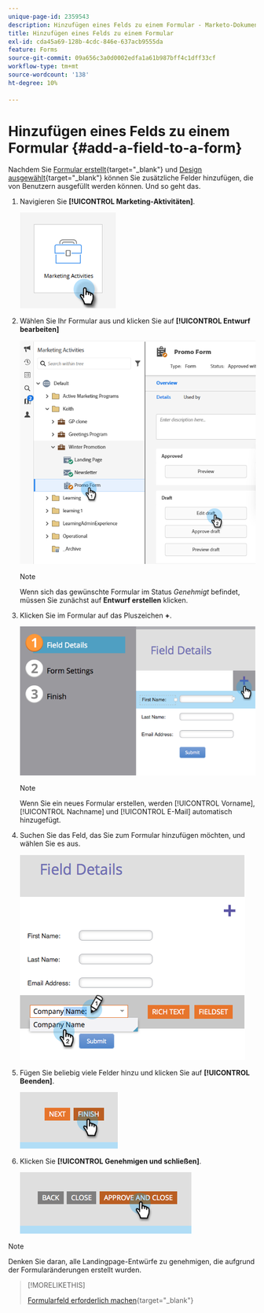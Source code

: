```yaml
---
unique-page-id: 2359543
description: Hinzufügen eines Felds zu einem Formular - Marketo-Dokumente - Produktdokumentation
title: Hinzufügen eines Felds zu einem Formular
exl-id: cda45a69-128b-4cdc-846e-637acb9555da
feature: Forms
source-git-commit: 09a656c3a0d0002edfa1a61b987bff4c1dff33cf
workflow-type: tm+mt
source-wordcount: '138'
ht-degree: 10%

---
```


# Hinzufügen eines Felds zu einem Formular {#add-a-field-to-a-form}

Nachdem Sie [Formular erstellt](/help/marketo/product-docs/demand-generation/forms/creating-a-form/create-a-form.md){target="_blank"} und [Design ausgewählt](/help/marketo/product-docs/demand-generation/forms/creating-a-form/select-a-form-theme.md){target="_blank"} können Sie zusätzliche Felder hinzufügen, die von Benutzern ausgefüllt werden können. Und so geht das.

1. Navigieren Sie **[!UICONTROL Marketing-Aktivitäten]**.

   ![](assets/add-a-field-to-a-form-1.png)

1. Wählen Sie Ihr Formular aus und klicken Sie auf **[!UICONTROL Entwurf bearbeiten]**

   ![](assets/add-a-field-to-a-form-2.png)

   >[!NOTE]
   >
   >Wenn sich das gewünschte Formular im Status _Genehmigt_ befindet, müssen Sie zunächst auf **Entwurf erstellen** klicken.

1. Klicken Sie im Formular auf das Pluszeichen **+**.

   ![](assets/add-a-field-to-a-form-3.png)

   >[!NOTE]
   >
   >Wenn Sie ein neues Formular erstellen, werden [!UICONTROL Vorname], [!UICONTROL Nachname] und [!UICONTROL E-Mail] automatisch hinzugefügt.

1. Suchen Sie das Feld, das Sie zum Formular hinzufügen möchten, und wählen Sie es aus.

   ![](assets/add-a-field-to-a-form-4.png)

1. Fügen Sie beliebig viele Felder hinzu und klicken Sie auf **[!UICONTROL Beenden]**.

   ![](assets/add-a-field-to-a-form-5.png)

1. Klicken Sie **[!UICONTROL Genehmigen und schließen]**.

   ![](assets/add-a-field-to-a-form-6.png)

>[!NOTE]
>
>Denken Sie daran, alle Landingpage-Entwürfe zu genehmigen, die aufgrund der Formularänderungen erstellt wurden.

>[!MORELIKETHIS]
>
>[Formularfeld erforderlich machen](/help/marketo/product-docs/demand-generation/forms/creating-a-form/make-a-form-field-required.md){target="_blank"}
